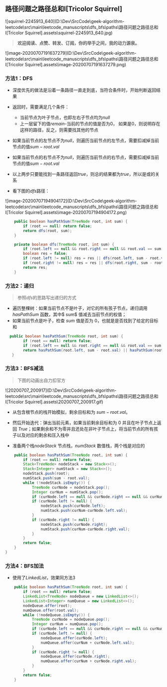 ## 路径问题之路径总和I[Tricolor Squirrel]

![squirrel-2245913_640](D:\Dev\SrcCode\geek-algorithm-leetcode\src\main\leetcode_manuscripts\dfs_bfs\paths\路径问题之路径总和I[Tricolor Squirrel].assets\squirrel-2245913_640.jpg)



> **欢迎阅读、点赞、转发、订阅，你的举手之间，我的动力源泉。**

![image-20200707191637279](D:\Dev\SrcCode\geek-algorithm-leetcode\src\main\leetcode_manuscripts\dfs_bfs\paths\路径问题之路径总和I[Tricolor Squirrel].assets\image-20200707191637279.png)



### 





### 方法1：DFS

- 深度优先的做法是沿着一条路径一直走到底，当符合条件时，开始判断返回结果
- 返回时，需要满足几个条件：
  - 当前节点为叶子节点，也即左右子节点均为$null$
  - 上一层留下的值$remain$-当前的节点的值是否为$0$， 如果是$0$，则说明存在这样的路径，反之，则需要找其他的节点

- 如果当前节点的左节点不为$null$，则遍历当前节点的左节点，需要扣减掉当前节点的值$sum-root.val$
- 如果当前节点的右节点不为$null$，则遍历当前节点的右节点，需要扣减掉当前节点的值$sum-root.val$
- 以上两步只要能找到一条路径返回$true$，则总的结果都为$true$，所以是或的关系
- 看下图的$dfs$路径：

![image-20200707194904172](D:\Dev\SrcCode\geek-algorithm-leetcode\src\main\leetcode_manuscripts\dfs_bfs\paths\路径问题之路径总和I[Tricolor Squirrel].assets\image-20200707194904172.png)

```java
    public boolean hasPathSum(TreeNode root, int sum) {
        if (root == null) return false;
        return dfs(root, sum);
    }

    private boolean dfs(TreeNode root, int sum) {
        if (root.left == null && root.right == null && root.val == sum) return true;
        boolean res = false;
        if (root.left != null) res = res || dfs(root.left, sum - root.val);
        if (root.right != null) res = res || dfs(root.right, sum - root.val);
        return res;
    }
```

### 方法2：递归

> 参照$dfs$的思路写出递归的方式

- 遍历整棵树：如果当前节点不是叶子，对它的所有孩子节点，递归调用$hasPathSum$ 函数，其中$ sum$ 值减去当前节点的权值；
- 如果当前节点是叶子，检查 $sum$ 值是否为 $0$，也就是是否找到了给定的目标和

```java
  public boolean hasPathSum(TreeNode root, int sum) {
  		if (root == null) return false;
        if (root.left == null && root.right == null && root.val == sum) return true;
        return hasPathSum(root.left, sum - root.val) || hasPathSum(root.right, sum - root.val);
   }
```

### 方法3：BFS减法

> 下图的动画出自力扣官方

![20200707_200917](D:\Dev\SrcCode\geek-algorithm-leetcode\src\main\leetcode_manuscripts\dfs_bfs\paths\路径问题之路径总和I[Tricolor Squirrel].assets\20200707_200917.gif)

- 从包含根节点的栈开始模拟，剩余目标和为 $sum - root.val$。
- 然后开始迭代：弹出当前元素，如果当前剩余目标和为 $0$ 并且在叶子节点上返回 $True$；如果剩余和不为零并且还处在非叶子节点上，将当前节点的所有孩子以及对应的剩余和压入栈中

- 准备两个栈$nodeStack$ 节点栈，$numStack$ 数值栈，两个栈是对应的

```java
    public boolean hasPathSum(TreeNode root, int sum) {
        if (root == null) return false;
        Stack<TreeNode> nodeStack = new Stack<>();
        Stack<Integer> numStack = new Stack<>();
        nodeStack.push(root);
        numStack.push(sum - root.val);
        while (!nodeStack.isEmpty()) {
            TreeNode curNode = nodeStack.pop();
            Integer curNum = numStack.pop();
            if (curNode.left == null && curNode.right == null && curNum == 0) return true;
            if (curNode.left != null) {
                nodeStack.push(curNode.left);
                numStack.push(curNum-curNode.left.val);
            }
            if (curNode.right != null) {
                nodeStack.push(curNode.right);
                numStack.push(curNum-curNode.right.val);
            }
        }
        return false;
    }
}
```

### 方法4：BFS加法

- 使用了$LinkedList$，效果同方法3

```java
    public boolean hasPathSum(TreeNode root, int sum) {
        if (root == null) return false;
        LinkedList<TreeNode> nodeQueue = new LinkedList<>();
        LinkedList<Integer> numQueue = new LinkedList<>();
        nodeQueue.offer(root);
        numQueue.offer(root.val);
        while (!nodeQueue.isEmpty()) {
            TreeNode curNode = nodeQueue.pop();
            Integer curNum = numQueue.pop();
            if (curNode.left == null && curNode.right == null && curNum == sum) return true;
            if (curNode.left != null) {
                nodeQueue.offer(curNode.left);
                numQueue.offer(curNum + curNode.left.val);
            }
            if (curNode.right != null) {
                nodeQueue.offer(curNode.right);
                numQueue.offer(curNum + curNode.right.val);
            }
        }
        return false;
    }
```
















